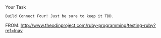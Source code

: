 Your Task

    Build Connect Four! Just be sure to keep it TDD.

FROM:
http://www.theodinproject.com/ruby-programming/testing-ruby?ref=lnav

